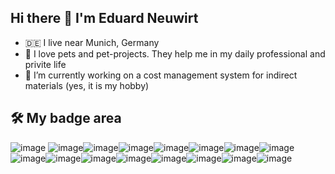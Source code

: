 ## Hi there 👋 I'm Eduard Neuwirt

<!--
**eneuwirt/eneuwirt** is a ✨ _special_ ✨ repository because its `README.md` (this file) appears on your GitHub profile.

Here are some ideas to get you started:

- 🔭 I’m currently working on ...
- 🌱 I’m currently learning ...
- 👯 I’m looking to collaborate on ...
- 🤔 I’m looking for help with ...
- 💬 Ask me about ...
- 📫 How to reach me: ...
- 😄 Pronouns: ...
- ⚡ Fun fact: ...
-->
- :de: I live near Munich, Germany
- :dog: I love pets and pet-projects. They help me in my daily professional and privite life
- 🔭 I’m currently working on a cost management system for indirect materials (yes, it is my hobby)

## 🛠 My badge area
![image](https://github.com/eneuwirt/eneuwirt/assets/703198/2e39e2f6-b427-4b63-969c-1feb01965e15)
![image](https://github.com/eneuwirt/eneuwirt/assets/703198/a9fa977a-5f5f-4699-b196-d54b36136bd0)![image](https://github.com/eneuwirt/eneuwirt/assets/703198/c2dea419-d129-4710-8219-e99163136e8e)![image](https://github.com/eneuwirt/eneuwirt/assets/703198/dac61db7-5f07-4dea-a175-41698606bfc1)![image](https://github.com/eneuwirt/eneuwirt/assets/703198/2775cfb5-f570-4e97-a6bf-0ed609fbf053)![image](https://github.com/eneuwirt/eneuwirt/assets/703198/34ac3722-c48a-4c06-8e6b-11017b9bed2a)![image](https://github.com/eneuwirt/eneuwirt/assets/703198/3f1b55ba-589c-457c-9cef-627ea64143d6)![image](https://github.com/eneuwirt/eneuwirt/assets/703198/d4e91e14-6ac6-49db-bb78-28733c17a771)![image](https://github.com/eneuwirt/eneuwirt/assets/703198/8cd85b12-c153-48f3-a1c0-a3aaf44c897a)![image](https://github.com/eneuwirt/eneuwirt/assets/703198/13fe07e7-33bf-4ffb-b5a9-0c5490e7982a)![image](https://github.com/eneuwirt/eneuwirt/assets/703198/6fbda722-5936-418b-9483-051d61612a1a)![image](https://github.com/eneuwirt/eneuwirt/assets/703198/0f2b7334-e33e-4a14-993d-06f770c1de54)![image](https://github.com/eneuwirt/eneuwirt/assets/703198/4038ae91-ac8b-46e6-9035-0f9f56f99834)![image](https://github.com/eneuwirt/eneuwirt/assets/703198/39844ac2-ada7-465b-8adc-aa2f4e4efaf5)![image](https://github.com/eneuwirt/eneuwirt/assets/703198/8d5e38a3-8f0c-43dc-8b3c-b1e4b51133ad)![image](https://github.com/eneuwirt/eneuwirt/assets/703198/e19a749c-0e8e-44d2-bebf-52be3fe1005b)
































